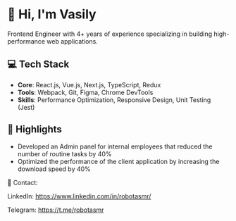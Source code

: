 # 👋 Hi, I'm Vasily

Frontend Engineer with 4+ years of experience specializing in building high-performance web applications.

## 💻 Tech Stack
- **Core**: React.js, Vue.js, Next.js, TypeScript, Redux
- **Tools**: Webpack, Git, Figma, Chrome DevTools
- **Skills**: Performance Optimization, Responsive Design, Unit Testing (Jest)

## 🌟 Highlights
- Developed an Admin panel for internal employees that reduced the number of routine tasks by 40%
- Optimized the performance of the client application by increasing the download speed by 40%

💬 Contact: 

LinkedIn: https://www.linkedin.com/in/robotasmr/

Telegram: https://t.me/robotasmr
<!---
Vasejke/Vasejke is a ✨ special ✨ repository because its `README.md` (this file) appears on your GitHub profile.
You can click the Preview link to take a look at your changes.
--->
